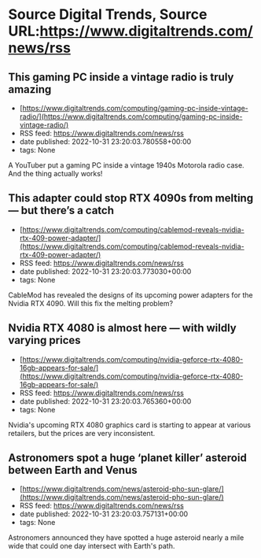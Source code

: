 # Source Digital Trends, Source URL:https://www.digitaltrends.com/news/rss

## This gaming PC inside a vintage radio is truly amazing
 - [https://www.digitaltrends.com/computing/gaming-pc-inside-vintage-radio/](https://www.digitaltrends.com/computing/gaming-pc-inside-vintage-radio/)
 - RSS feed: https://www.digitaltrends.com/news/rss
 - date published: 2022-10-31 23:20:03.780558+00:00
 - tags: None

A YouTuber put a gaming PC inside a vintage 1940s Motorola radio case. And the thing actually works!

## This adapter could stop RTX 4090s from melting — but there’s a catch
 - [https://www.digitaltrends.com/computing/cablemod-reveals-nvidia-rtx-409-power-adapter/](https://www.digitaltrends.com/computing/cablemod-reveals-nvidia-rtx-409-power-adapter/)
 - RSS feed: https://www.digitaltrends.com/news/rss
 - date published: 2022-10-31 23:20:03.773030+00:00
 - tags: None

CableMod has revealed the designs of its upcoming power adapters for the Nvidia RTX 4090. Will this fix the melting problem?

## Nvidia RTX 4080 is almost here — with wildly varying prices
 - [https://www.digitaltrends.com/computing/nvidia-geforce-rtx-4080-16gb-appears-for-sale/](https://www.digitaltrends.com/computing/nvidia-geforce-rtx-4080-16gb-appears-for-sale/)
 - RSS feed: https://www.digitaltrends.com/news/rss
 - date published: 2022-10-31 23:20:03.765360+00:00
 - tags: None

Nvidia's upcoming RTX 4080 graphics card is starting to appear at various retailers, but the prices are very inconsistent.

## Astronomers spot a huge ‘planet killer’ asteroid between Earth and Venus
 - [https://www.digitaltrends.com/news/asteroid-pho-sun-glare/](https://www.digitaltrends.com/news/asteroid-pho-sun-glare/)
 - RSS feed: https://www.digitaltrends.com/news/rss
 - date published: 2022-10-31 23:20:03.757131+00:00
 - tags: None

Astronomers announced they have spotted a huge asteroid nearly a mile wide that could one day intersect with Earth's path.
